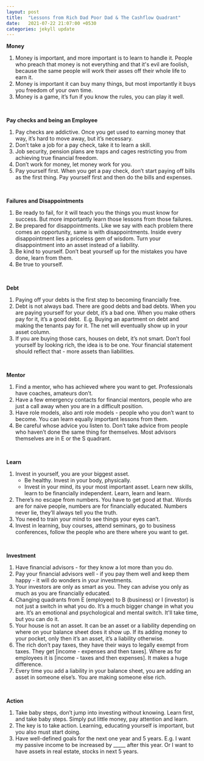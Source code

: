 ```yaml
---
layout: post
title:  "Lessons from Rich Dad Poor Dad & The Cashflow Quadrant"
date:   2021-07-22 21:07:00 +0530
categories: jekyll update
---
```


**Money**

1. Money is important, and more important is to learn to handle it. People who preach that money is not everything and that it's evil are foolish, because the same people will work their asses off their whole life to earn it.
2. Money is important it can buy many things, but most importantly it buys you freedom of your own time.
3. Money is a game, it’s fun if you know the rules, you can play it well.

<br/>

**Pay checks and being an Employee**

1. Pay checks are addictive. Once you get used to earning money that way, it’s hard to move away, but it’s necessary.
2. Don’t take a job for a pay check, take it to learn a skill. 
3. Job security, pension plans are traps and cages restricting you from achieving true financial freedom.
4. Don’t work for money, let money work for you.
5. Pay yourself first. When you get a pay check, don’t start paying off bills as the first thing. Pay yourself first and then do the bills and expenses.

<br/>

**Failures and Disappointments**
1. Be ready to fail, for it will teach you the things you must know for success. But more importantly learn those lessons from those failures.
2. Be prepared for disappointments. Like we say with each problem there comes an opportunity, same is with disappointments. Inside every disappointment lies a priceless gem of wisdom. Turn your disappointment into an asset instead of a liability.
3. Be kind to yourself. Don’t beat yourself up for the mistakes you have done, learn from them.
4. Be true to yourself.

<br/>

**Debt**
1. Paying off your debts is the first step to becoming financially free.
2. Debt is not always bad. There are good debts and bad debts. When you are paying yourself for your debt, it’s a bad one. When you make others pay for it, it’s a good debt.  E.g. Buying an apartment on debt and making the tenants pay for it. The net will eventually show up in your asset column.
3. If you are buying those cars, houses on debt, it’s not smart. Don’t fool yourself by looking rich, the idea is to be one. Your financial statement should reflect that - more assets than liabilities.

<br/>

**Mentor**
1. Find a mentor, who has achieved where you want to get. Professionals have coaches, amateurs don’t.
2. Have a few emergency contacts for financial mentors, people who are just a call away when you are in a difficult position.
3. Have role models, also anti role models - people who you don’t want to become. You can learn equally important lessons from them.
4. Be careful whose advice you listen to. Don’t take advice from people who haven’t done the same thing for themselves. Most advisors themselves are in E or the S quadrant.

<br/>

**Learn**
1. Invest in yourself, you are your biggest asset. 
    * Be healthy. Invest in your body, physically.
    * Invest in your mind, its your most important asset. Learn new skills, learn to be financially independent. Learn, learn and learn.
2. There’s no escape from numbers. You have to get good at that. Words are for naive people, numbers are for financially educated. Numbers never lie, they’ll always tell you the truth.
3. You need to train your mind to see things your eyes can’t.
4. Invest in learning, buy courses, attend seminars, go to business conferences, follow the people who are there where you want to get.

<br/>

**Investment**
1. Have financial advisors - for they know a lot more than you do.
2. Pay your financial advisors well - if you pay them well and keep them happy - it will do wonders in your investments.
3. Your investors are only as smart as you. They can advise you only as much as you are financially educated.
4. Changing quadrants from E (employee) to B (business) or I (investor) is not just a switch in what you do. It’s a much bigger change in what you are. It’s an emotional and psychological and mental switch. It'll take time, but you can do it.
5. Your house is not an asset. It can be an asset or a liability depending on where on your balance sheet does it show up. If its adding money to your pocket, only then it’s an asset, it’s a liability otherwise.
6. The rich don’t pay taxes, they have their ways to legally exempt from taxes. They get [income - expenses and then taxes]. Where as for employees it is [income - taxes and then expenses]. It makes a huge difference.
7. Every time you add a liability in your balance sheet, you are adding an asset in someone else’s. You are making someone else rich.

<br/>

**Action**
1. Take baby steps, don’t jump into investing without knowing. Learn first, and take baby steps. Simply put little money, pay attention and learn.
2. The key is to take action. Learning, educating yourself is important, but you also must start doing.
3. Have well-defined goals for the next one year and 5 years. E.g. I want my passive income to be increased by _____ after this year. Or I want to have assets in real estate, stocks in next 5 years.








